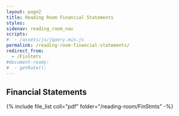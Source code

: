 ```yaml
---
layout: page2
title: Reading Room Financial Statements
styles:
sidenav: reading_room_nav
scripts:
#  - /assets/js/jquery.min.js
permalink: /reading-room-financial-statements/
redirect_from:
  - /FinStmts
#document-ready:
#  - getRate();
---
```


## Financial Statements

{% include file_list coll="pdf" folder="/reading-room/FinStmts" -%}

<!-- CONTENT END -->
